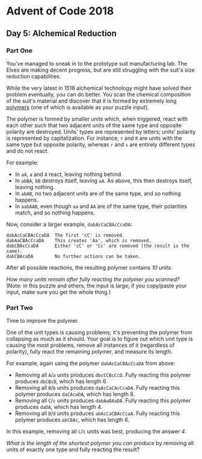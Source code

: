 # Advent of Code 2018

## Day 5: Alchemical Reduction

### Part One

You've managed to sneak in to the prototype suit manufacturing lab.  The Elves
are making decent progress, but are still struggling with the suit's size
reduction capabilities.

While the very latest in 1518 alchemical technology might have solved their
problem eventually, you can do better.  You scan the chemical composition of the
suit's material and discover that it is formed by extremely long [polymers][1] (one
of which is available as your puzzle input).

[1]: https://en.wikipedia.org/wiki/Polymer

The polymer is formed by smaller *units* which, when triggered, react with each
other such that two adjacent units of the same type and opposite polarity are
destroyed.  Units' types are represented by letters; units' polarity is
represented by capitalization.  For instance, `r` and `R` are units with the
same type but opposite polarity, whereas `r` and `s` are entirely different
types and do not react.

For example:

- In `aA`, `a` and `A` react, leaving nothing behind.
- In `abBA`, `bB` destroys itself, leaving `aA`.  As above, this then destroys
  itself, leaving nothing.
- In `abAB`, no two adjacent units are of the same type, and so nothing
  happens.
- In `aabAAB`, even though `aa` and `AA` are of the same type, their polarities
  match, and so nothing happens.

Now, consider a larger example, `dabAcCaCBAcCcaDA`:

```
dabAcCaCBAcCcaDA  The first 'cC' is removed.
dabAaCBAcCcaDA    This creates 'Aa', which is removed.
dabCBAcCcaDA      Either 'cC' or 'Cc' are removed (the result is the same).
dabCBAcaDA        No further actions can be taken.
```

After all possible reactions, the resulting polymer contains *10 units.*

*How many units remain after fully reacting the polymer you scanned?*  (Note: in
this puzzle and others, the input is large; if you copy/paste your input, make
sure you get the whole thing.)

### Part Two

Time to improve the polymer.

One of the unit types is causing problems; it's preventing the polymer from
collapsing as much as it should.  Your goal is to figure out which unit type is
causing the most problems, remove all instances of it (regardless of polarity),
fully react the remaining polymer, and measure its length.

For example, again using the polymer `dabAcCaCBAcCcaDA` from above:

- Removing all `A`/`a` units produces `dbcCCBcCcD`.  Fully reacting this
  polymer produces `dbCBcD`, which has length 6.
- Removing all `B`/`b` units produces `daAcCaCAcCcaDA`.  Fully reacting this
  polymer produces `daCAcaDA`, which has length 8.
- Removing all `C`/`c` units produces `dabAaBAaDA`.  Fully reacting this
  polymer produces `daDA`, which has length 4.
- Removing all `D`/`d` units produces `abAcCaCBAcCcaA`.  Fully reacting this
  polymer produces `abCBAc`, which has length 6.

In this example, removing all `C`/`c` units was best, producing the answer *4*.

*What is the length of the shortest polymer you can produce* by removing all
units of exactly one type and fully reacting the result?
